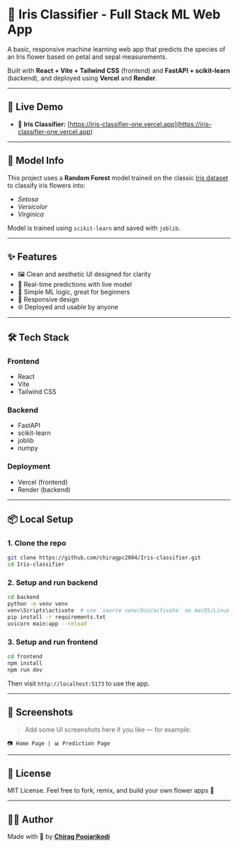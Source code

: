
# 🌸 Iris Classifier - Full Stack ML Web App

A basic, responsive machine learning web app that predicts the species of an Iris flower based on petal and sepal measurements.

Built with **React + Vite + Tailwind CSS** (frontend) and **FastAPI + scikit-learn** (backend), and deployed using **Vercel** and **Render**.

---

## 🚀 Live Demo

- 🔗 **Iris Classifier:** [https://iris-classifier-one.vercel.app](https://iris-classifier-one.vercel.app)  

---

## 🧠 Model Info

This project uses a **Random Forest** model trained on the classic [Iris dataset](https://scikit-learn.org/stable/auto_examples/datasets/plot_iris_dataset.html) to classify iris flowers into:
- *Setosa*
- *Versicolor*
- *Virginica*

Model is trained using `scikit-learn` and saved with `joblib`.

---

## ✨ Features

- 🖼️ Clean and aesthetic UI designed for clarity
- 🔮 Real-time predictions with live model
- 🧠 Simple ML logic, great for beginners
- 📱 Responsive design
- 🌐 Deployed and usable by anyone

---

## 🛠️ Tech Stack

### Frontend
- React
- Vite
- Tailwind CSS

### Backend
- FastAPI
- scikit-learn
- joblib
- numpy

### Deployment
- Vercel (frontend)
- Render (backend)

---

## 📦 Local Setup

### 1. Clone the repo

```bash
git clone https://github.com/chiragpc2004/Iris-classifier.git
cd Iris-classifier
```

### 2. Setup and run backend

```bash
cd backend
python -m venv venv
venv\Scripts\activate  # use `source venv/bin/activate` on macOS/Linux
pip install -r requirements.txt
uvicorn main:app --reload
```

### 3. Setup and run frontend

```bash
cd frontend
npm install
npm run dev
```

Then visit `http://localhost:5173` to use the app.

---

## 📸 Screenshots

> Add some UI screenshots here if you like — for example:

```
📷 Home Page | 📊 Prediction Page
```

---

## 🧾 License

MIT License. Feel free to fork, remix, and build your own flower apps 🌻

---

## 👨‍💻 Author

Made with 💖 by [**Chirag Poojarikodi**](https://github.com/chiragpc2004)
